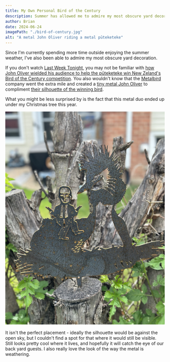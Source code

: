 ```yaml
---
title: My Own Personal Bird of the Century
description: Summer has allowed me to admire my most obscure yard decoration.
author: Brian
date: 2024-06-24
imagePath: "./bird-of-century.jpg"
alt: "A metal John Oliver riding a metal pūteketeke"
---
```


Since I'm currently spending more time outside enjoying the summer weather, I've also been able to admire my most obscure yard decoration.

If you don't watch [Last Week Tonight](https://www.hbo.com/last-week-tonight-with-john-oliver), you may not be familiar with [how John Oliver wielded his audience to help the pūteketeke win New Zeland's Bird of the Century competition](https://www.npr.org/2023/11/15/1213228757/john-oliver-new-zealand-bird-century-contest-puteketeke). You also wouldn't know that the [Metalbird](https://metalbird.com/) company went the extra mile and created a [tiny metal John Oliver](https://metalbird.com/products/puteketekes-friend) to compliment [their silhouette of the winning bird](https://metalbird.com/products/puteketeke).

What you might be less surprised by is the fact that this metal duo ended up under my Christmas tree this year.

!["A metal John Oliver riding a metal pūteketeke](./bird_port.jpg)

It isn't the perfect placement - ideally the silhouette would be against the open sky, but I couldn't find a spot for that where it would still be visible. Still looks pretty cool where it lives, and hopefully it will catch the eye of our back yard guests. I also really love the look of the way the metal is weathering.
